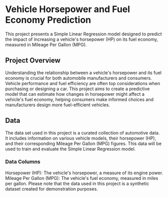 # Vehicle Horsepower and Fuel Economy Prediction
This project presents a Simple Linear Regression model designed to predict the impact of increasing a vehicle's horsepower (HP) on its fuel economy, measured in Mileage Per Gallon (MPG).

## Project Overview
Understanding the relationship between a vehicle's horsepower and its fuel economy is crucial for both automobile manufacturers and consumers. Vehicle performance and fuel efficiency are often top considerations when purchasing or designing a car. This project aims to create a predictive model that can estimate how changes in horsepower might affect a vehicle's fuel economy, helping consumers make informed choices and manufacturers design more fuel-efficient vehicles.

## Data
The data set used in this project is a curated collection of automotive data. It includes information on various vehicle models, their horsepower (HP), and their corresponding Mileage Per Gallon (MPG) figures. This data will be used to train and evaluate the Simple Linear Regression model.

### Data Columns
Horsepower (HP): The vehicle's horsepower, a measure of its engine power.
Mileage Per Gallon (MPG): The vehicle's fuel economy, measured in miles per gallon.
Please note that the data used in this project is a synthetic dataset created for demonstration purposes.
